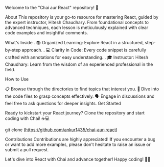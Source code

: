 Welcome to the "Chai aur React" repository! 🚀

About This repository is your go-to resource for mastering React, guided by the expert instructor, Hitesh Chaudhary. From foundational concepts to advanced techniques, each lesson is meticulously explained with clear code examples and insightful comments.

What's Inside . 📚 Organized Learning: Explore React in a structured, step-by-step approach. . 💻 Clarity in Code: Every code snippet is carefully crafted with annotations for easy understanding. . 🎓 Instructor: Hitesh Chaudhary: Learn from the wisdom of an experienced professional in the field.

How to Use

📋 Browse through the directories to find topics that interest you.
🚀 Dive into the code files to grasp concepts effectively.
🗣️ Engage in discussions and feel free to ask questions for deeper insights.
Get Started

Ready to kickstart your React journey? Clone the repository and start coding with Chai! ☕💻

git clone (https://github.com/ankur1435/chai-aur-react)

Contributions Contributions are highly appreciated! If you encounter a bug or want to add more examples, please don't hesitate to raise an issue or submit a pull request.

Let's dive into React with Chai and advance together! Happy coding! 🚀✨
